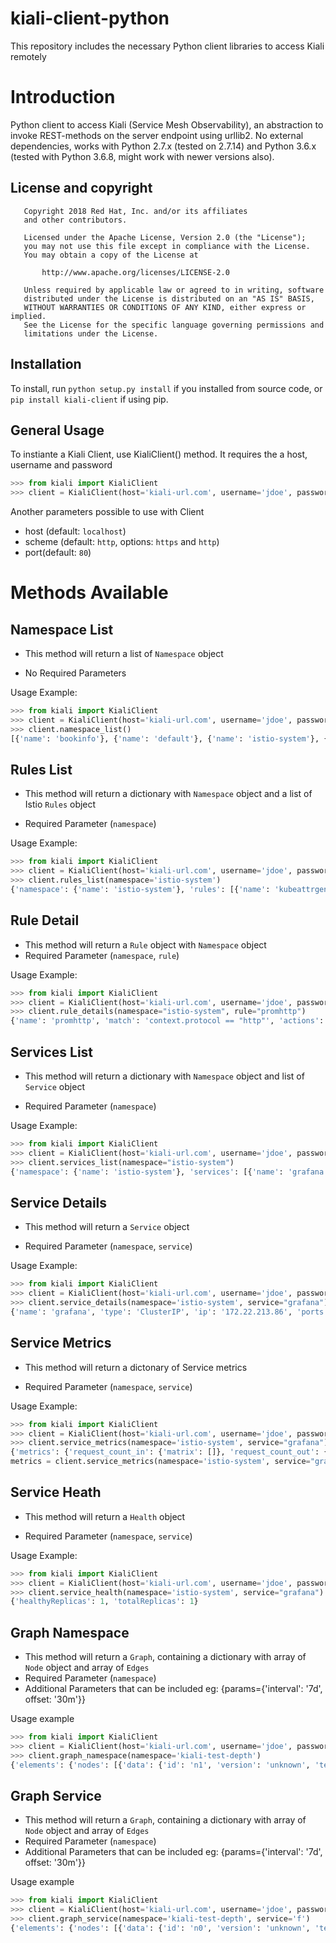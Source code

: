 kiali-client-python
=========================

This repository includes the necessary Python client libraries to access Kiali remotely

# Introduction

Python client to access Kiali (Service Mesh Observability), an abstraction to invoke REST-methods on the server endpoint using urllib2. No external dependencies, works with Python 2.7.x (tested on 2.7.14) and Python 3.6.x (tested with Python 3.6.8, might work with newer versions also).

## License and copyright

```
   Copyright 2018 Red Hat, Inc. and/or its affiliates
   and other contributors.

   Licensed under the Apache License, Version 2.0 (the "License");
   you may not use this file except in compliance with the License.
   You may obtain a copy of the License at

       http://www.apache.org/licenses/LICENSE-2.0

   Unless required by applicable law or agreed to in writing, software
   distributed under the License is distributed on an "AS IS" BASIS,
   WITHOUT WARRANTIES OR CONDITIONS OF ANY KIND, either express or implied.
   See the License for the specific language governing permissions and
   limitations under the License.
```

## Installation

To install, run ``python setup.py install`` if you installed from source code, or ``pip install kiali-client`` if using pip.


## General Usage
To instiante a Kiali Client, use KialiClient() method. It requires the a host, username and password

```python
>>> from kiali import KialiClient
>>> client = KialiClient(host='kiali-url.com', username='jdoe', password='password')
```

Another parameters possible to use with Client
* host (default: `localhost`)
* scheme (default: `http`, options: `https` and `http`)
* port(default: `80`)


# Methods Available

## Namespace List
- This method will return a list of `Namespace` object

- No Required Parameters

Usage Example:
```python
>>> from kiali import KialiClient
>>> client = KialiClient(host='kiali-url.com', username='jdoe', password='password')
>>> client.namespace_list()
[{'name': 'bookinfo'}, {'name': 'default'}, {'name': 'istio-system'}, {'name': 'kiali-test-box'}, {'name': 'kiali-test-breadth-sink'}, {'name': 'kiali-test-breath'}, {'name': 'kiali-test-circle'}, {'name': 'kiali-test-circle-callback'}, {'name': 'kiali-test-depth'}, {'name': 'kiali-test-depth-sink'}, {'name': 'kiali-test-hourglass'}, {'name': 'kube-public'}, {'name': 'kube-system'}, {'name': 'logging'}, {'name': 'management-infra'}, {'name': 'openshift'}, {'name': 'openshift-infra'}, {'name': 'openshift-node'}, {'name': 'samples'}]
```



## Rules List
- This method will return a dictionary with `Namespace` object and a list of Istio `Rules` object

- Required Parameter (`namespace`)

Usage Example:
```python
>>> from kiali import KialiClient
>>> client = KialiClient(host='kiali-url.com', username='jdoe', password='password')
>>> client.rules_list(namespace='istio-system')
{'namespace': {'name': 'istio-system'}, 'rules': [{'name': 'kubeattrgenrulerule', 'actions': [{'handler': 'handler.kubernetesenv', 'instances': ['attributes.kubernetes']}]}, {'name': 'promhttp', 'match': 'context.protocol == "http"', 'actions': [{'handler': 'handler.prometheus', 'instances': ['requestcount.metric', 'requestduration.metric', 'requestsize.metric', 'responsesize.metric']}]}, {'name': 'promtcp', 'match': 'context.protocol == "tcp"', 'actions': [{'handler': 'handler.prometheus', 'instances': ['tcpbytesent.metric', 'tcpbytereceived.metric']}]}, {'name': 'stdio', 'match': 'true', 'actions': [{'handler': 'handler.stdio', 'instances': ['accesslog.logentry']}]}, {'name': 'tcpkubeattrgenrulerule', 'match': 'context.protocol == "tcp"', 'actions': [{'handler': 'handler.kubernetesenv', 'instances': ['attributes.kubernetes']}]}]}
```



## Rule Detail

- This method will return a `Rule` object with `Namespace` object
- Required Parameter (`namespace`, `rule`)

Usage Example:
```python
>>> from kiali import KialiClient
>>> client = KialiClient(host='kiali-url.com', username='jdoe', password='password')
>>> client.rule_details(namespace="istio-system", rule="promhttp")
{'name': 'promhttp', 'match': 'context.protocol == "http"', 'actions': [{'handler': {'name': 'handler', 'adapter': 'prometheus', 'spec': {'metrics': [{'instance_name': 'requestcount.metric.istio-system', 'kind': 'COUNTER', 'label_names': ['source_service', 'source_version', 'destination_service', 'destination_version', 'response_code', 'connection_mtls'], 'name': 'request_count'}, {'buckets': {'explicit_buckets': {'bounds': [0.005, 0.01, 0.025, 0.05, 0.1, 0.25, 0.5, 1, 2.5, 5, 10]}}, 'instance_name': 'requestduration.metric.istio-system', 'kind': 'DISTRIBUTION', 'label_names': ['source_service', 'source_version', 'destination_service', 'destination_version', 'response_code', 'connection_mtls'], 'name': 'request_duration'}, {'buckets': {'exponentialBuckets': {'growthFactor': 10, 'numFiniteBuckets': 8, 'scale': 1}}, 'instance_name': 'requestsize.metric.istio-system', 'kind': 'DISTRIBUTION', 'label_names': ['source_service', 'source_version', 'destination_service', 'destination_version', 'response_code', 'connection_mtls'], 'name': 'request_size'}, {'buckets': {'exponentialBuckets': {'growthFactor': 10, 'numFiniteBuckets': 8, 'scale': 1}}, 'instance_name': 'responsesize.metric.istio-system', 'kind': 'DISTRIBUTION', 'label_names': ['source_service', 'source_version', 'destination_service', 'destination_version', 'response_code', 'connection_mtls'], 'name': 'response_size'}, {'instance_name': 'tcpbytesent.metric.istio-system', 'kind': 'COUNTER', 'label_names': ['source_service', 'source_version', 'destination_service', 'destination_version', 'connection_mtls'], 'name': 'tcp_bytes_sent'}, {'instance_name': 'tcpbytereceived.metric.istio-system', 'kind': 'COUNTER', 'label_names': ['source_service', 'source_version', 'destination_service', 'destination_version', 'connection_mtls'], 'name': 'tcp_bytes_received'}]}}, 'instances': [{'name': 'responsesize', 'template': 'metric', 'spec': {'dimensions': {'connection_mtls': 'connection.mtls | false', 'destination_service': 'destination.service | "unknown"', 'destination_version': 'destination.labels["version"] | "unknown"', 'response_code': 'response.code | 200', 'source_service': 'source.service | "unknown"', 'source_version': 'source.labels["version"] | "unknown"'}, 'monitored_resource_type': '"UNSPECIFIED"', 'value': 'response.size | 0'}}, {'name': 'requestcount', 'template': 'metric', 'spec': {'dimensions': {'connection_mtls': 'connection.mtls | false', 'destination_service': 'destination.service | "unknown"', 'destination_version': 'destination.labels["version"] | "unknown"', 'response_code': 'response.code | 200', 'source_service': 'source.service | "unknown"', 'source_version': 'source.labels["version"] | "unknown"'}, 'monitored_resource_type': '"UNSPECIFIED"', 'value': '1'}}, {'name': 'requestduration', 'template': 'metric', 'spec': {'dimensions': {'connection_mtls': 'connection.mtls | false', 'destination_service': 'destination.service | "unknown"', 'destination_version': 'destination.labels["version"] | "unknown"', 'response_code': 'response.code | 200', 'source_service': 'source.service | "unknown"', 'source_version': 'source.labels["version"] | "unknown"'}, 'monitored_resource_type': '"UNSPECIFIED"', 'value': 'response.duration | "0ms"'}}, {'name': 'requestsize', 'template': 'metric', 'spec': {'dimensions': {'connection_mtls': 'connection.mtls | false', 'destination_service': 'destination.service | "unknown"', 'destination_version': 'destination.labels["version"] | "unknown"', 'response_code': 'response.code | 200', 'source_service': 'source.service | "unknown"', 'source_version': 'source.labels["version"] | "unknown"'}, 'monitored_resource_type': '"UNSPECIFIED"', 'value': 'request.size | 0'}}]}], 'namespace': {'name': 'istio-system'}}
```



## Services List

- This method will return a dictionary with `Namespace` object and list of `Service` object

- Required Parameter (`namespace`)

Usage Example:
```python
>>> from kiali import KialiClient
>>> client = KialiClient(host='kiali-url.com', username='jdoe', password='password')
>>> client.services_list(namespace="istio-system")
{'namespace': {'name': 'istio-system'}, 'services': [{'name': 'grafana', 'replicas': 1, 'availableReplicas': 1, 'unavailableReplicas': 0, 'istioSidecar': False, 'requestCount': '0', 'requestErrorCount': '0', 'errorRate': '0'}, {'name': 'istio-ingress', 'replicas': 1, 'availableReplicas': 1, 'unavailableReplicas': 0, 'istioSidecar': False, 'requestCount': '0', 'requestErrorCount': '0', 'errorRate': '0'}, {'name': 'istio-mixer', 'replicas': 1, 'availableReplicas': 1, 'unavailableReplicas': 0, 'istioSidecar': False, 'requestCount': '0', 'requestErrorCount': '0', 'errorRate': '0'}, {'name': 'istio-pilot', 'replicas': 1, 'availableReplicas': 1, 'unavailableReplicas': 0, 'istioSidecar': False, 'requestCount': '0', 'requestErrorCount': '0', 'errorRate': '0'}, {'name': 'jaeger-agent', 'replicas': 0, 'availableReplicas': 0, 'unavailableReplicas': 0, 'istioSidecar': False, 'requestCount': '0', 'requestErrorCount': '0', 'errorRate': '0'}, {'name': 'jaeger-collector', 'replicas': 0, 'availableReplicas': 0, 'unavailableReplicas': 0, 'istioSidecar': False, 'requestCount': '0', 'requestErrorCount': '0', 'errorRate': '0'}, {'name': 'jaeger-query', 'replicas': 0, 'availableReplicas': 0, 'unavailableReplicas': 0, 'istioSidecar': False, 'requestCount': '0', 'requestErrorCount': '0', 'errorRate': '0'}, {'name': 'kiali', 'replicas': 1, 'availableReplicas': 1, 'unavailableReplicas': 0, 'istioSidecar': False, 'requestCount': '0', 'requestErrorCount': '0', 'errorRate': '0'}, {'name': 'prometheus', 'replicas': 1, 'availableReplicas': 1, 'unavailableReplicas': 0, 'istioSidecar': False, 'requestCount': '0', 'requestErrorCount': '0', 'errorRate': '0'}, {'name': 'zipkin', 'replicas': 0, 'availableReplicas': 0, 'unavailableReplicas': 0, 'istioSidecar': False, 'requestCount': '0', 'requestErrorCount': '0', 'errorRate': '0'}]}
```

## Service Details


- This method will return a `Service` object

- Required Parameter (`namespace`, `service`)


Usage Example:
```python
>>> from kiali import KialiClient
>>> client = KialiClient(host='kiali-url.com', username='jdoe', password='password')
>>> client.service_details(namespace='istio-system', service="grafana")
{'name': 'grafana', 'type': 'ClusterIP', 'ip': '172.22.213.86', 'ports': [{'name': 'http', 'protocol': 'TCP', 'port': 3000}], 'endpoints': [{'addresses': [{'kind': 'Pod', 'name': 'grafana-274859801-q5ggz', 'ip': '172.20.12.5'}], 'ports': [{'name': 'http', 'protocol': 'TCP', 'port': 3000}]}], 'dependencies': {}, 'deployments': [{'name': 'grafana', 'template_annotations': {'sidecar.istio.io/inject': 'false'}, 'labels': {'app': 'grafana'}, 'created_at': '2018-04-10T12:16:35Z', 'replicas': 1, 'available_replicas': 1, 'unavailable_replicas': 0, 'autoscaler': {'name': '', 'labels': None, 'created_at': '', 'min_replicas': 0, 'max_replicas': 0, 'target_cpu_utilization_percentage': 0, 'current_replicas': 0, 'desired_replicas': 0}}]}
```


## Service Metrics
- This method will return a dictonary of Service metrics

- Required Parameter (`namespace`, `service`)


Usage Example:
```python
>>> from kiali import KialiClient
>>> client = KialiClient(host='kiali-url.com', username='jdoe', password='password')
>>> client.service_metrics(namespace='istio-system', service="grafana")
{'metrics': {'request_count_in': {'matrix': []}, 'request_count_out': {'matrix': []}, 'request_error_count_in': {'matrix': []}, 'request_error_count_out': {'matrix': []}}, 'histograms': {'request_duration_in': {'average': {'matrix': []}, 'median': {'matrix': []}, 'percentile95': {'matrix': []}, 'percentile99': {'matrix': []}}, 'request_duration_out': {'average': {'matrix': []}, 'median': {'matrix': []}, 'percentile95': {'matrix': []}, 'percentile99': {'matrix': []}}, 'request_size_in': {'average': {'matrix': []}, 'median': {'matrix': []}, 'percentile95': {'matrix': []}, 'percentile99': {'matrix': []}}, 'request_size_out': {'average': {'matrix': []}, 'median': {'matrix': []}, 'percentile95': {'matrix': []}, 'percentile99': {'matrix': []}}, 'response_size_in': {'average': {'matrix': []}, 'median': {'matrix': []}, 'percentile95': {'matrix': []}, 'percentile99': {'matrix': []}}, 'response_size_out': {'average': {'matrix': []}, 'median': {'matrix': []}, 'percentile95': {'matrix': []}, 'percentile99': {'matrix': []}}}}
metrics = client.service_metrics(namespace='istio-system', service="grafana")
```


## Service Heath

- This method will return a `Health` object

- Required Parameter (`namespace`, `service`)

Usage Example:
```python
>>> from kiali import KialiClient
>>> client = KialiClient(host='kiali-url.com', username='jdoe', password='password')
>>> client.service_health(namespace='istio-system', service="grafana")
{'healthyReplicas': 1, 'totalReplicas': 1}
```

## Graph Namespace

- This method will return a `Graph`, containing a dictionary with array of `Node` object and array of `Edges`
- Required Parameter (`namespace`)
- Additional Parameters that can be included eg: {params={'interval': '7d', offset: '30m'}}

Usage example
```python
>>> from kiali import KialiClient
>>> client = KialiClient(host='kiali-url.com', username='jdoe', password='password')
>>> client.graph_namespace(namespace='kiali-test-depth')
{'elements': {'nodes': [{'data': {'id': 'n1', 'version': 'unknown', 'text': 'a <1.00pm>', 'rate': '1.0000', 'service': 'a.kiali-test-depth.svc.cluster.local'}}, {'data': {'id': 'n2', 'version': 'unknown', 'text': 'b', 'rate': '0.9983', 'service': 'b.kiali-test-depth.svc.cluster.local'}}, {'data': {'id': 'n3', 'version': 'unknown', 'text': 'c', 'rate': '0.9983', 'service': 'c.kiali-test-depth.svc.cluster.local'}}, {'data': {'id': 'n4', 'version': 'unknown', 'text': 'd', 'rate': '1.0000', 'service': 'd.kiali-test-depth.svc.cluster.local'}}, {'data': {'id': 'n5', 'version': 'unknown', 'text': 'e', 'rate': '1.0000', 'service': 'e.kiali-test-depth.svc.cluster.local'}}, {'data': {'id': 'n6', 'version': 'unknown', 'text': 'f', 'rate': '1.0000', 'service': 'f.kiali-test-depth.svc.cluster.local'}}, {'data': {'id': 'n0', 'version': 'unknown', 'text': 'unknown', 'service': 'unknown'}}], 'edges': [{'data': {'id': 'e0', 'source': 'n0', 'target': 'n1', 'text': '1.00', 'color': 'green', 'style': 'solid', 'rate': '1.0000'}}, {'data': {'id': 'e1', 'source': 'n1', 'target': 'n2', 'text': '1.00', 'color': 'green', 'style': 'solid', 'rate': '0.9983'}}, {'data': {'id': 'e2', 'source': 'n2', 'target': 'n3', 'text': '1.00', 'color': 'green', 'style': 'solid', 'rate': '0.9983'}}, {'data': {'id': 'e3', 'source': 'n3', 'target': 'n4', 'text': '1.00', 'color': 'green', 'style': 'solid', 'rate': '1.0000'}}, {'data': {'id': 'e4', 'source': 'n4', 'target': 'n5', 'text': '1.00', 'color': 'green', 'style': 'solid', 'rate': '1.0000'}}, {'data': {'id': 'e5', 'source': 'n5', 'target': 'n6', 'text': '1.00', 'color': 'green', 'style': 'solid', 'rate': '1.0000'}}]}}
```

## Graph Service

- This method will return a `Graph`, containing a dictionary with array of `Node` object and array of `Edges`
- Required Parameter (`namespace`)
- Additional Parameters that can be included eg: {params={'interval': '7d', offset: '30m'}}

Usage example
```python
>>> from kiali import KialiClient
>>> client = KialiClient(host='kiali-url.com', username='jdoe', password='password')
>>> client.graph_service(namespace='kiali-test-depth', service='f')
{'elements': {'nodes': [{'data': {'id': 'n0', 'version': 'unknown', 'text': 'e', 'service': 'e.kiali-test-depth.svc.cluster.local'}}, {'data': {'id': 'n1', 'version': 'unknown', 'text': 'f', 'rate': '1.0000', 'service': 'f.kiali-test-depth.svc.cluster.local'}}], 'edges': [{'data': {'id': 'e0', 'source': 'n0', 'target': 'n1', 'text': '1.00', 'color': 'green', 'style': 'solid', 'rate': '1.0000'}}]}}

```
